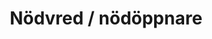 ---
title: 'Nödvred / nödöppnare'
symbol_image: '/images/symbols/kr/30.svg'
weight: 30
card: true
card_color: 'bg-symbol-green'
---